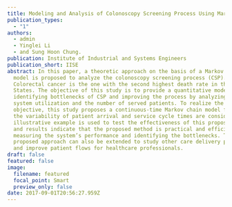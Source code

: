 ```yaml
---
title: Modeling and Analysis of Colonoscopy Screening Process Using Markov Chain Model
publication_types:
  - "1"
authors:
  - admin
  - Yinglei Li
  - and Sung Hoon Chung.
publication: Institute of Industrial and Systems Engineers
publication_short: IISE
abstract: In this paper, a theoretic approach on the basis of a Markov chain
  model is proposed to analyze the colonoscopy screening process (CSP).
  Colorectal cancer is the one with the second highest death rate in the United
  States. The objective of this study is to provide a quantitative model for
  identifying bottlenecks of CSP and improving the process by analyzing the
  system utilization and the number of served patients. To realize the
  objective, this study proposes a continuous-time Markov chain model for which
  the variability of patient arrival and service cycle times are considered. An
  illustrative example is used to test the effectiveness of this proposed model
  and results indicate that the proposed method is practical and efficient in
  measuring the system’s performance and identifying the bottlenecks. The
  proposed approach can also be extended to study other care delivery processes
  and improve patient flows for healthcare professionals.
draft: false
featured: false
image:
  filename: featured
  focal_point: Smart
  preview_only: false
date: 2017-09-01T20:56:27.959Z
---
```

